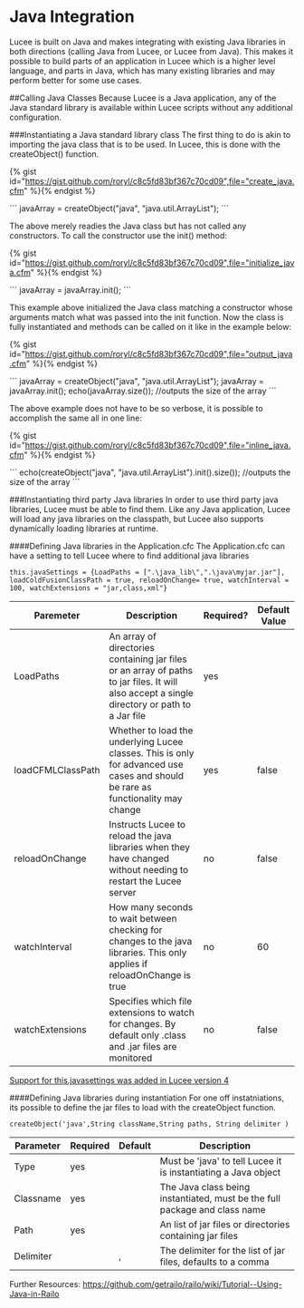 # Java Integration

Lucee is built on Java and makes integrating with existing Java libraries in both directions (calling Java from Lucee, or Lucee from Java). This makes it possible to build parts of an application in Lucee which is a higher level language, and parts in Java, which has many existing libraries and may perform better for some use cases.

##Calling Java Classes
Because Lucee is a Java application, any of the Java standard library is available within Lucee scripts without any additional configuration. 

###Instantiating a Java standard library class
The first thing to do is akin to importing the java class that is to be used. In Lucee, this is done with the createObject() function.

{% gist id="https://gist.github.com/roryl/c8c5fd83bf367c70cd09",file="create_java.cfm" %}{% endgist %}

<noscript>
```
<cfscript>
javaArray = createObject("java", "java.util.ArrayList");
</cfscript>
```
</noscript>

The above merely readies the Java class but has not called any constructors. To call the constructor use the init() method:

{% gist id="https://gist.github.com/roryl/c8c5fd83bf367c70cd09",file="initialize_java.cfm" %}{% endgist %}

<noscript>
```
<cfscript>
javaArray = javaArray.init();
</cfscript>
```
</noscript>

This example above initialized the Java class matching a constructor whose arguments match what was passed into the init function. Now the class is fully instantiated and methods can be called on it like in the example below:

{% gist id="https://gist.github.com/roryl/c8c5fd83bf367c70cd09",file="output_java.cfm" %}{% endgist %}

<noscript>
```
<cfscript>
javaArray = createObject("java", "java.util.ArrayList");
javaArray = javaArray.init();
echo(javaArray.size()); //outputs the size of the array
</cfscript>
```
</noscript>

The above example does not have to be so verbose, it is possible to accomplish the same all in one line:

{% gist id="https://gist.github.com/roryl/c8c5fd83bf367c70cd09",file="inline_java.cfm" %}{% endgist %}

<noscript>
```
<cfscript>
echo(createObject("java", "java.util.ArrayList").init().size()); //outputs the size of the array
</cfscript>
```
</noscript>

###Instantiating third party Java libraries
In order to use third party java libraries, Lucee must be able to find them. Like any Java application, Lucee will load any java libraries on the  classpath, but Lucee also supports dynamically loading libraries at runtime.

####Defining Java libraries in the Application.cfc
The Application.cfc can have a setting to tell Lucee where to find additional java libraries

`this.javaSettings = {LoadPaths = [".\java_lib\",".\java\myjar.jar"], loadColdFusionClassPath = true, reloadOnChange= true, watchInterval = 100, watchExtensions = "jar,class,xml"}`

| Paremeter | Description | Required? | Default Value |
| -- | -- | -- | -- |
| LoadPaths | An array of directories containing jar files or an array of paths to jar files. It will also accept a single directory or path to a Jar file| yes | |
| loadCFMLClassPath | Whether to load the underlying Lucee classes. This is only for advanced use cases and should be rare as functionality may change | yes | false |
| reloadOnChange | Instructs Lucee to reload the java libraries when they have changed without needing to restart the Lucee server | no | false |
| watchInterval | How many seconds to wait between checking for changes to the java libraries. This only applies if reloadOnChange is true | no | 60 |
| watchExtensions | Specifies which file extensions to watch for changes. By default only .class and .jar files are monitored | no | false

[Support for this.javasettings was added in Lucee version 4](https://issues.jboss.org/browse/RAILO-1971)


####Defining Java libraries during instantiation
For one off instatniations, its possible to define the jar files to load with the createObject function. 

`createObject('java',String className,String paths, String delimiter )`

| Parameter | Required | Default | Description |
| -- | -- | -- | -- |
| Type | yes |  | Must be 'java' to tell Lucee it is instantiating a Java object |
| Classname | yes |  | The Java class being instantiated, must be the full package and class name |
| Path | yes |  | An list of jar files or directories containing jar files |
| Delimiter | | , | The delimiter for the list of jar files, defaults to a comma  |


Further Resources: 
https://github.com/getrailo/railo/wiki/Tutorial--Using-Java-in-Railo

